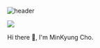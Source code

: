![header](https://capsule-render.vercel.app/api?type=waving&color=&height=200&section=header)

<p>
  <a href="mailto:chooo12343@gmail.com" target="_blank"><img src="https://img.shields.io/badge/chooo12343@gmail.com-EA4335?style=flat-square&logo=Gmail&logoColor=white"/></a>
  
</p>

Hi there 👋, I'm MinKyung Cho.



